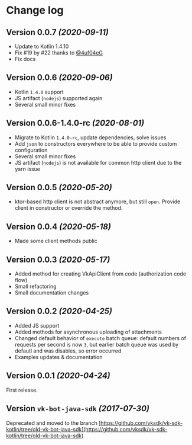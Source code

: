 # Change log

Version 0.0.7 *(2020-09-11)*
----------------------------
* Update to Kotlin 1.4.10
* Fix #19 by #22 thanks to [@4uf04eG](https://github.com/4uf04eG)
* Fix docs

Version 0.0.6 *(2020-09-06)*
----------------------------
* Kotlin `1.4.0` support
* JS artifact (`nodejs`) supported again
* Several small minor fixes

Version 0.0.6-1.4.0-rc *(2020-08-01)*
----------------------------
* Migrate to Kotlin `1.4.0-rc`, update dependencies, solve issues
* Add `json` to constructors everywhere to be able to provide custom configuration
* Several small minor fixes
* JS artifact (`nodejs`) is not available for common http client due to the yarn issue

Version 0.0.5 *(2020-05-20)*
----------------------------

* ktor-based http client is not abstract anymore, but still `open`. Provide client in constructor or override the method.

Version 0.0.4 *(2020-05-18)*
----------------------------

* Made some client methods public

Version 0.0.3 *(2020-05-17)*
----------------------------

* Added method for creating VkApiClient from code (authorization code flow)
* Small refactoring
* Small documentation changes

Version 0.0.2 *(2020-04-25)*
----------------------------

* Added JS support
* Added methods for asynchronous uploading of attachments
* Changed default behavior of `execute` batch queue: default numbers of requests per second is now `3`, but earlier batch queue was used by defautl and was disables, so error occurred
* Examples updates & documentation 

Version 0.0.1 *(2020-04-24)*
----------------------------

First release.

Version `vk-bot-java-sdk` *(2017-07-30)*
----------------------------

Deprecated and moved to the branch [https://github.com/vksdk/vk-sdk-kotlin/tree/old-vk-bot-java-sdk](https://github.com/vksdk/vk-sdk-kotlin/tree/old-vk-bot-java-sdk)